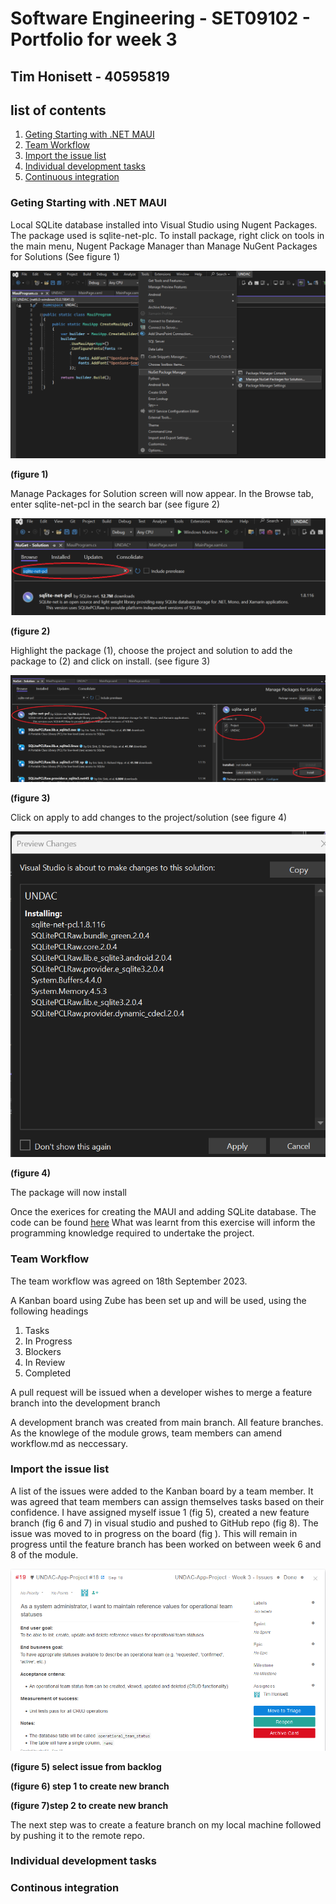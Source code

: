 # Software Engineering - SET09102 - Portfolio for week 3 
## Tim Honisett - 40595819

## list of contents
1.  [Geting Starting with .NET MAUI](#geting-starting-with-.net-maui)
2.  [Team Workflow](#team-workflow)
3.  [Import the issue list](#import-the-issue-list)
4.  [Individual development tasks](#individual-development-tasks)
5.  [Continuous integration](#continous-integration)

### Geting Starting with .NET MAUI

Local SQLite database installed into Visual Studio using Nugent Packages. The package used is sqlite-net-plc. To install package, right click on tools in the main menu, Nugent Package Manager than Manage NuGent Packages for Solutions
(See figure 1)

![](images/VS-nuGent-packages.png "")

**(figure 1)**

Manage Packages for Solution screen will now appear.  In the Browse tab, enter sqlite-net-pcl in the search bar (see figure 2)

![](images/VS-find-package.png "")

**(figure 2)**

Highlight the package (1), choose the project and solution to add the package to (2) and click on install. (see figure 3)

![](images/vs-install-package.png "")

**(figure 3)**

Click on apply to add changes to the project/solution (see figure 4)

![](images/VS-nuGent-preview-changes.png "")

**(figure 4)**

The package will now install

Once the exerices for creating the MAUI and adding SQLite database. The code can be found [here](https://github.com/timh1975/Notes)
What was learnt from this exercise will inform the programming knowledge required to undertake the project.

### Team Workflow

The team workflow was agreed on 18th September 2023.

A Kanban board using Zube has been set up and will be used, using the following headings

  1.  Tasks
  2.  In Progress
  3.  Blockers
  4.  In Review
  5.  Completed

A pull request will be issued when a developer wishes to merge a feature branch into the development branch

A development branch was created from main branch. All feature branches. As the knowlege of the module grows, team members can amend workflow.md as neccessary.

### Import the issue list

A list of the issues were added to the Kanban board by a team member. It was agreed that team members can assign themselves tasks based on their confidence.
I have assigned myself issue 1 (fig 5), created a new feature branch (fig 6 and 7) in visual studio and pushed to GitHub repo (fig 8).  The issue was moved to in progress on the board (fig ). This will remain in progress until the feature branch has been worked on between week 6 and 8 of the module.

![](images/kanban-selected-issue.png "")

**(figure 5) select issue from backlog**



**(figure 6) step 1 to create new branch**

**(figure 7)step 2 to create new branch**

The next step was to create a feature branch on my local machine followed by pushing it to the remote repo.

### Individual development tasks

### Continous integration
